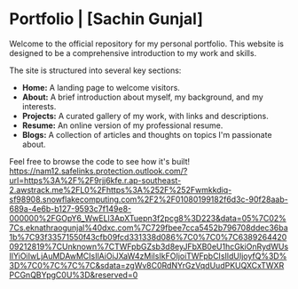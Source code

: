 # Portfolio | [Sachin Gunjal]

Welcome to the official repository for my personal portfolio. This website is designed to be a comprehensive introduction to my work and skills.

The site is structured into several key sections:
* **Home:** A landing page to welcome visitors.
* **About:** A brief introduction about myself, my background, and my interests.
* **Projects:** A curated gallery of my work, with links and descriptions.
* **Resume:** An online version of my professional resume.
* **Blogs:** A collection of articles and thoughts on topics I'm passionate about.

Feel free to browse the code to see how it's built!
https://nam12.safelinks.protection.outlook.com/?url=https%3A%2F%2F9rjj6kfe.r.ap-southeast-2.awstrack.me%2FL0%2Fhttps%3A%252F%252Fwmkkdiq-sf98908.snowflakecomputing.com%2F2%2F01080199182f6d3c-90f28aab-689a-4e6b-b127-9593c7f149e8-000000%2FGOpY6_WwELl3ApXTuepn3f2pcg8%3D223&data=05%7C02%7Cs.eknathraogunjal%40dxc.com%7C729fbee7cca5452b796708ddec36ba1b%7C93f33571550f43cfb09fcd331338d086%7C0%7C0%7C638926442009212819%7CUnknown%7CTWFpbGZsb3d8eyJFbXB0eU1hcGkiOnRydWUsIlYiOiIwLjAuMDAwMCIsIlAiOiJXaW4zMiIsIkFOIjoiTWFpbCIsIldUIjoyfQ%3D%3D%7C0%7C%7C%7C&sdata=zgWv8C0RdNYrGzVqdUudPKUQXCxTWXRPCGnQBYpgC0U%3D&reserved=0
